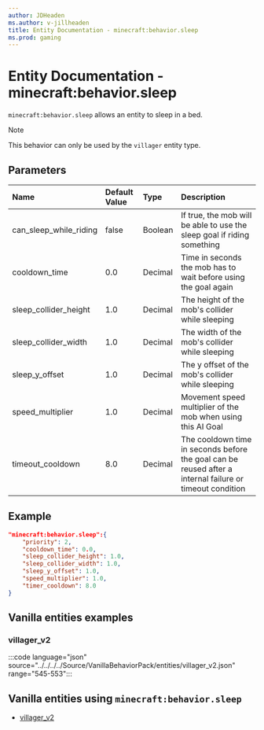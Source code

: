 ```yaml
---
author: JDHeaden
ms.author: v-jillheaden
title: Entity Documentation - minecraft:behavior.sleep
ms.prod: gaming
---
```


# Entity Documentation - minecraft:behavior.sleep

`minecraft:behavior.sleep` allows an entity to sleep in a bed.

> [!NOTE]
> This behavior can only be used by the `villager` entity type.

## Parameters

|Name |Default Value  |Type  |Description  |
|:----------|:----------|:----------|:----------|
| can_sleep_while_riding| false| Boolean|  If true, the mob will be able to use the sleep goal if riding something |
| cooldown_time| 0.0| Decimal| Time in seconds the mob has to wait before using the goal again |
| sleep_collider_height| 1.0| Decimal|  The height of the mob's collider while sleeping |
| sleep_collider_width| 1.0| Decimal|  The width of the mob's collider while sleeping |
| sleep_y_offset| 1.0| Decimal|  The y offset of the mob's collider while sleeping |
| speed_multiplier| 1.0| Decimal|  Movement speed multiplier of the mob when using this AI Goal |
| timeout_cooldown| 8.0| Decimal| The cooldown time in seconds before the goal can be reused after a internal failure or timeout condition |

## Example

```json
"minecraft:behavior.sleep":{
    "priority": 2,
    "cooldown_time": 0.0,
    "sleep_collider_height": 1.0,
    "sleep_collider_width": 1.0,
    "sleep_y_offset": 1.0,
    "speed_multiplier": 1.0,
    "timer_cooldown": 8.0
}
```

## Vanilla entities examples

### villager_v2

:::code language="json" source="../../../../Source/VanillaBehaviorPack/entities/villager_v2.json" range="545-553":::

## Vanilla entities using `minecraft:behavior.sleep`

- [villager_v2](../../../../Source/VanillaBehaviorPack_Snippets/entities/villager_v2.md)
